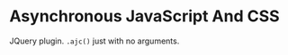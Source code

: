 Asynchronous JavaScript And CSS
===============================

JQuery plugin.
`.ajc()` just with no arguments.